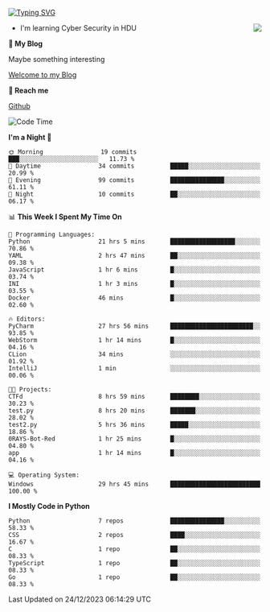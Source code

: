 [![Typing SVG](https://readme-typing-svg.herokuapp.com?font=Fira+Code&pause=1000&random=false&width=450&height=60&lines=Hello+%F0%9F%91%8B%F0%9F%8F%BB;I'm+JBNRZ)](https://git.io/typing-svg)

<a href="#">
  <img align="right" src="https://github-readme-stats.vercel.app/api?username=JBNRZ&show_icons=true&bg_color=15,f2f7fd,E0EAFC" />
</a>

- I'm learning Cyber Security in HDU

 **🌱 My Blog**

Maybe something interesting

[Welcome to my Blog](https://jbnrz.com.cn/)

 **💬 Reach me** 

[Github](https://github.com/JBNRZ)


<!--START_SECTION:waka-->
![Code Time](http://img.shields.io/badge/Code%20Time-227%20hrs%2055%20mins-blue)

**I'm a Night 🦉** 

```text
🌞 Morning                19 commits          ███░░░░░░░░░░░░░░░░░░░░░░   11.73 % 
🌆 Daytime                34 commits          █████░░░░░░░░░░░░░░░░░░░░   20.99 % 
🌃 Evening                99 commits          ███████████████░░░░░░░░░░   61.11 % 
🌙 Night                  10 commits          ██░░░░░░░░░░░░░░░░░░░░░░░   06.17 % 
```


📊 **This Week I Spent My Time On** 

```text
💬 Programming Languages: 
Python                   21 hrs 5 mins       ██████████████████░░░░░░░   70.86 % 
YAML                     2 hrs 47 mins       ██░░░░░░░░░░░░░░░░░░░░░░░   09.38 % 
JavaScript               1 hr 6 mins         █░░░░░░░░░░░░░░░░░░░░░░░░   03.74 % 
INI                      1 hr 3 mins         █░░░░░░░░░░░░░░░░░░░░░░░░   03.55 % 
Docker                   46 mins             █░░░░░░░░░░░░░░░░░░░░░░░░   02.60 % 

🔥 Editors: 
PyCharm                  27 hrs 56 mins      ███████████████████████░░   93.85 % 
WebStorm                 1 hr 14 mins        █░░░░░░░░░░░░░░░░░░░░░░░░   04.16 % 
CLion                    34 mins             ░░░░░░░░░░░░░░░░░░░░░░░░░   01.92 % 
IntelliJ                 1 min               ░░░░░░░░░░░░░░░░░░░░░░░░░   00.06 % 

🐱‍💻 Projects: 
CTFd                     8 hrs 59 mins       ████████░░░░░░░░░░░░░░░░░   30.23 % 
test.py                  8 hrs 20 mins       ███████░░░░░░░░░░░░░░░░░░   28.02 % 
test2.py                 5 hrs 36 mins       █████░░░░░░░░░░░░░░░░░░░░   18.86 % 
0RAYS-Bot-Red            1 hr 25 mins        █░░░░░░░░░░░░░░░░░░░░░░░░   04.80 % 
app                      1 hr 14 mins        █░░░░░░░░░░░░░░░░░░░░░░░░   04.16 % 

💻 Operating System: 
Windows                  29 hrs 45 mins      █████████████████████████   100.00 % 
```

**I Mostly Code in Python** 

```text
Python                   7 repos             ███████████████░░░░░░░░░░   58.33 % 
CSS                      2 repos             ████░░░░░░░░░░░░░░░░░░░░░   16.67 % 
C                        1 repo              ██░░░░░░░░░░░░░░░░░░░░░░░   08.33 % 
TypeScript               1 repo              ██░░░░░░░░░░░░░░░░░░░░░░░   08.33 % 
Go                       1 repo              ██░░░░░░░░░░░░░░░░░░░░░░░   08.33 % 
```




 Last Updated on 24/12/2023 06:14:29 UTC
<!--END_SECTION:waka-->
